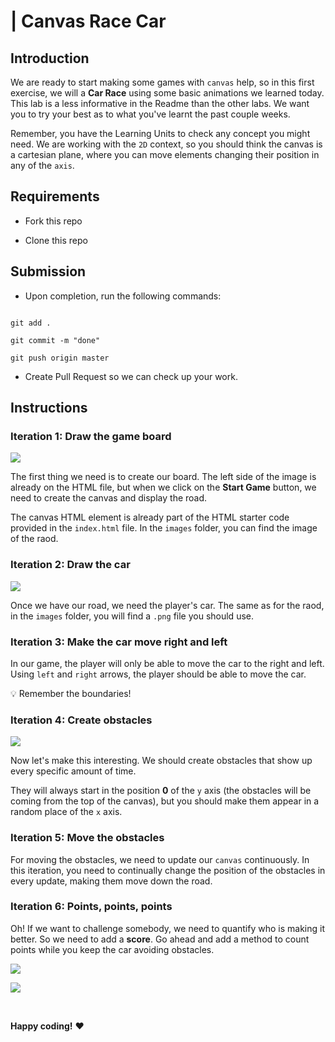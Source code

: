 
  
#  | Canvas Race Car

  

## Introduction

  

We are ready to start making some games with `canvas` help, so in this first exercise, we will a **Car Race** using some basic animations we learned today. This lab is a less informative in the Readme than the other labs. We want you to try your best as to what you've learnt the past couple weeks.

  

Remember, you have the Learning Units to check any concept you might need. We are working with the `2D` context, so you should think the canvas is a cartesian plane, where you can move elements changing their position in any of the `axis`.

  

## Requirements

  

- Fork this repo

- Clone this repo

  

## Submission

  

- Upon completion, run the following commands:

  

```

git add .

git commit -m "done"

git push origin master

```

  

- Create Pull Request so we can check up your work.

  

## Instructions

  

### Iteration 1: Draw the game board

  

![](https://s3-eu-west-1.amazonaws.com/ih-materials/uploads/upload_ab5a6ba28003829bd3d8d485feeee649.png)

  

The first thing we need is to create our board. The left side of the image is already on the HTML file, but when we click on the **Start Game** button, we need to create the canvas and display the road.

  

The canvas HTML element is already part of the HTML starter code provided in the `index.html` file. In the `images` folder, you can find the image of the raod.

  

### Iteration 2: Draw the car

  

![](https://s3-eu-west-1.amazonaws.com/ih-materials/uploads/upload_9a8f35a079a1343f39cee4028ab8a081.png)

  

Once we have our road, we need the player's car. The same as for the raod, in the `images` folder, you will find a `.png` file you should use.

  

### Iteration 3: Make the car move right and left

  

In our game, the player will only be able to move the car to the right and left. Using `left` and `right` arrows, the player should be able to move the car.

  

:bulb: Remember the boundaries!

  

### Iteration 4: Create obstacles

  

![](https://s3-eu-west-1.amazonaws.com/ih-materials/uploads/upload_618fa6bbeed08f1e74b9457af1ecaf4c.png)

  

Now let's make this interesting. We should create obstacles that show up every specific amount of time.

  

They will always start in the position **0** of the `y` axis (the obstacles will be coming from the top of the canvas), but you should make them appear in a random place of the `x` axis.

  

### Iteration 5: Move the obstacles

  

For moving the obstacles, we need to update our `canvas` continuously. In this iteration, you need to continually change the position of the obstacles in every update, making them move down the road.

  

### Iteration 6: Points, points, points

  

Oh! If we want to challenge somebody, we need to quantify who is making it better. So we need to add a **score**. Go ahead and add a method to count points while you keep the car avoiding obstacles.

  

![](https://s3-eu-west-1.amazonaws.com/ih-materials/uploads/upload_e4b1a09cee1b1a827a2c68023d0d2b1f.png)

  

![](https://s3-eu-west-1.amazonaws.com/ih-materials/uploads/upload_4e64a09180fd0add2766f7e28ebce6bf.png)

  

<br>

  

**Happy coding!** :heart:
